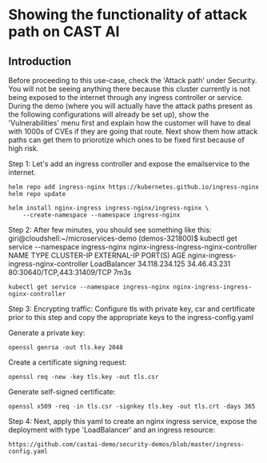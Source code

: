 # Showing the functionality of attack path on CAST AI

## Introduction
Before proceeding to this use-case, check the 'Attack path' under Security. 
You will not be seeing anything there because this cluster currently is not being exposed to the internet through any ingress controller or service.
During the demo (where you will actually have the attack paths present as the following configurations will already be set up), show the 
'Vulnerabilities' menu first and explain how the customer will have to deal with 1000s of CVEs if they are going that route.
Next show them how attack paths can get them to priorotize which ones to be fixed first because of high risk.

Step 1: Let's add an ingress controller and expose the emailservice to the internet.

```
helm repo add ingress-nginx https://kubernetes.github.io/ingress-nginx
helm repo update
```

```
helm install nginx-ingress ingress-nginx/ingress-nginx \
    --create-namespace --namespace ingress-nginx
```
Step 2: 
After few minutes, you should see something like this:
giri@cloudshell:~/microservices-demo (demos-321800)$ kubectl get service --namespace ingress-nginx nginx-ingress-ingress-nginx-controller
NAME                                     TYPE           CLUSTER-IP       EXTERNAL-IP    PORT(S)                      AGE
nginx-ingress-ingress-nginx-controller   LoadBalancer   34.118.234.125   34.46.43.231   80:30640/TCP,443:31409/TCP   7m3s

```
kubectl get service --namespace ingress-nginx nginx-ingress-ingress-nginx-controller
```
Step 3:
Encrypting traffic:
Configure tls with private key, csr and certificate prior to this step and copy the appropriate keys to the ingress-config.yaml 

Generate a private key:
```
openssl genrsa -out tls.key 2048
```

Create a certificate signing request:
```
openssl req -new -key tls.key -out tls.csr
```

Generate self-signed certificate:
```
openssl x509 -req -in tls.csr -signkey tls.key -out tls.crt -days 365
```
Step 4: 
Next, apply this yaml to create an nginx ingress service, expose the deployment with type 'LoadBalancer' and an ingress resource:
```
https://github.com/castai-demo/security-demos/blob/master/ingress-config.yaml
```
